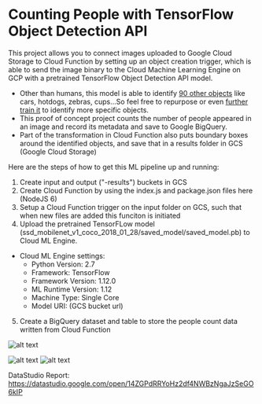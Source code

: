 # Counting People with TensorFlow Object Detection API

This project allows you to connect images uploaded to Google Cloud Storage to Cloud Function by setting up an object creation trigger, which is able to send the image binary to the Cloud Machine Learning Engine on GCP with a pretrained TensorFlow Object Detection API model.
- Other than humans, this model is able to identify [90 other objects](https://github.com/tensorflow/models/blob/master/research/object_detection/data/mscoco_label_map.pbtxt) like cars, hotdogs, zebras, cups...So feel free to repurpose or even [further train it](https://cloud.google.com/blog/products/gcp/training-an-object-detector-using-cloud-machine-learning-engine) to identify more specific objects.
- This proof of concept project counts the number of people appeared in an image and record its metadata and save to Google BigQuery.
- Part of the transformation in Cloud Function also puts boundary boxes around the identified objects, and save that in a results folder in GCS (Google Cloud Storage)

Here are the steps of how to get this ML pipeline up and running:

1. Create input and output ("-results") buckets in GCS 
2. Create Cloud Function by using the index.js and package.json files here (NodeJS 6)
3. Setup a Cloud Function trigger on the input folder on GCS, such that when new files are added this funciton is initiated
4. Upload the pretrained TensorFLow model (ssd_mobilenet_v1_coco_2018_01_28/saved_model/saved_model.pb) to Cloud ML Engine.
  - Cloud ML Engine settings:
    - Python Version: 2.7
    - Framework: TensorFlow
    - Framework Version: 1.12.0
    - ML Runtime Version: 1.12
    - Machine Type: Single Core
    - Model URI: (GCS bucket url)
5. Create a BigQuery dataset and table to store the people count data written from Cloud Function

![alt text](https://github.com/tingtingtwice/object-detection-tensorflow-on-mle/blob/master/architectual_diagram.png)

![alt text](https://github.com/tingtingtwice/object-detection-tensorflow-on-mle/blob/master/couple.jpg)
![alt text](https://github.com/tingtingtwice/object-detection-tensorflow-on-mle/blob/master/frisbee.jpg)

DataStudio Report: https://datastudio.google.com/open/14ZGPdRRYoHz2df4NWBzNgaJzSeGO6kIP
